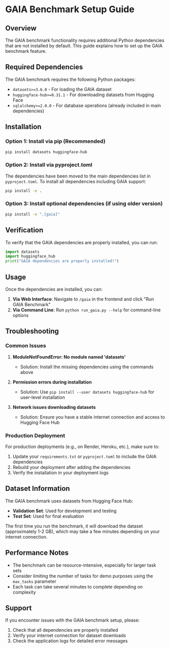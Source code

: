# GAIA Benchmark Setup Guide

## Overview

The GAIA benchmark functionality requires additional Python dependencies that are not installed by default. This guide explains how to set up the GAIA benchmark feature.

## Required Dependencies

The GAIA benchmark requires the following Python packages:
- `datasets>=3.6.0` - For loading the GAIA dataset
- `huggingface-hub>=0.31.1` - For downloading datasets from Hugging Face
- `sqlalchemy>=2.0.0` - For database operations (already included in main dependencies)

## Installation

### Option 1: Install via pip (Recommended)

```bash
pip install datasets huggingface-hub
```

### Option 2: Install via pyproject.toml

The dependencies have been moved to the main dependencies list in `pyproject.toml`. To install all dependencies including GAIA support:

```bash
pip install -e .
```

### Option 3: Install optional dependencies (if using older version)

```bash
pip install -e ".[gaia]"
```

## Verification

To verify that the GAIA dependencies are properly installed, you can run:

```python
import datasets
import huggingface_hub
print("GAIA dependencies are properly installed!")
```

## Usage

Once the dependencies are installed, you can:

1. **Via Web Interface**: Navigate to `/gaia` in the frontend and click "Run GAIA Benchmark"
2. **Via Command Line**: Run `python run_gaia.py --help` for command-line options

## Troubleshooting

### Common Issues

1. **ModuleNotFoundError: No module named 'datasets'**
   - Solution: Install the missing dependencies using the commands above

2. **Permission errors during installation**
   - Solution: Use `pip install --user datasets huggingface-hub` for user-level installation

3. **Network issues downloading datasets**
   - Solution: Ensure you have a stable internet connection and access to Hugging Face Hub

### Production Deployment

For production deployments (e.g., on Render, Heroku, etc.), make sure to:

1. Update your `requirements.txt` or `pyproject.toml` to include the GAIA dependencies
2. Rebuild your deployment after adding the dependencies
3. Verify the installation in your deployment logs

## Dataset Information

The GAIA benchmark uses datasets from Hugging Face Hub:
- **Validation Set**: Used for development and testing
- **Test Set**: Used for final evaluation

The first time you run the benchmark, it will download the dataset (approximately 1-2 GB), which may take a few minutes depending on your internet connection.

## Performance Notes

- The benchmark can be resource-intensive, especially for larger task sets
- Consider limiting the number of tasks for demo purposes using the `max_tasks` parameter
- Each task can take several minutes to complete depending on complexity

## Support

If you encounter issues with the GAIA benchmark setup, please:
1. Check that all dependencies are properly installed
2. Verify your internet connection for dataset downloads
3. Check the application logs for detailed error messages 